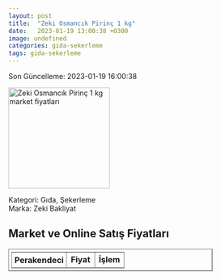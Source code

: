 ```yaml
---
layout: post
title:  "Zeki Osmancık Pirinç 1 kg"
date:   2023-01-19 13:00:38 +0300
image: undefined
categories: gida-sekerleme
tags: gida-sekerleme
---
```


Son Güncelleme: 2023-01-19 16:00:38

<img src="undefined" width="200" alt="Zeki Osmancık Pirinç 1 kg market fiyatları" />

Kategori: Gıda, Şekerleme
<br />
Marka: Zeki Bakliyat

<h2>Market ve Online Satış Fiyatları</h2>

<table border="1" style="padding: 5px;width:80%;">
  <tr>
    <td style="padding: 5px;"><strong>Perakendeci</strong></td>
    <td><strong>Fiyat</strong></td>
    <td><strong>İşlem</strong></td>
  </tr>
  
</table>
